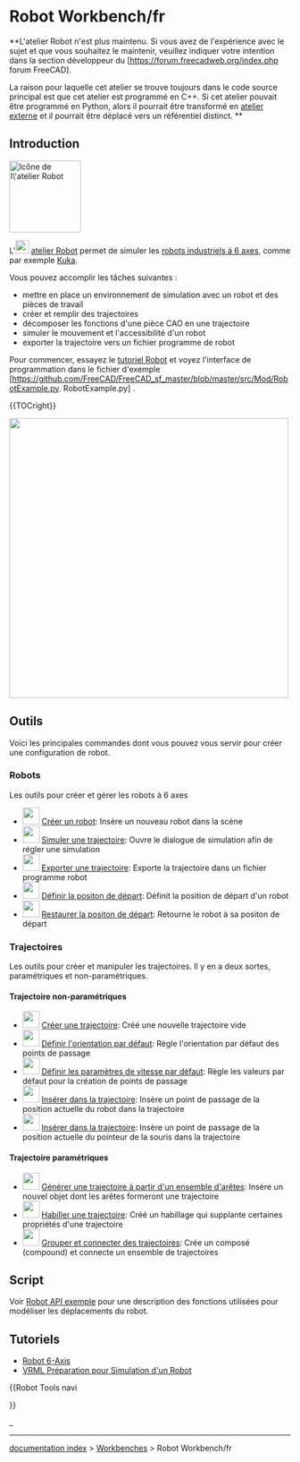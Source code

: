 # Robot Workbench/fr
**L'atelier Robot n'est plus maintenu. Si vous avez de l'expérience avec le sujet et que vous souhaitez le maintenir, veuillez indiquer votre intention dans la section développeur du [https://forum.freecadweb.org/index.php forum FreeCAD].

La raison pour laquelle cet atelier se trouve toujours dans le code source principal est que cet atelier est programmé en C++. Si cet atelier pouvait être programmé en Python, alors il pourrait être transformé en [atelier externe](external_workbenches/fr.md) et il pourrait être déplacé vers un référentiel distinct.
**

## Introduction

<img alt="Icône de l\'atelier Robot" src=images/Workbench_Robot.svg  style="width:128px;">

L\'<img alt="" src=images/Workbench_Robot.svg  style="width:24px;"> [atelier Robot](Robot_Workbench/fr.md) permet de simuler les [robots industriels à 6 axes](Robot_6-Axis/fr.md), comme par exemple [Kuka](http://kuka.com/).

Vous pouvez accomplir les tâches suivantes :

-   mettre en place un environnement de simulation avec un robot et des pièces de travail
-   créer et remplir des trajectoires
-   décomposer les fonctions d\'une pièce CAO en une trajectoire
-   simuler le mouvement et l\'accessibilité d\'un robot
-   exporter la trajectoire vers un fichier programme de robot

Pour commencer, essayez le [tutoriel Robot](Robot_tutorial/fr.md) et voyez l\'interface de programmation dans le fichier d\'exemple \[<https://github.com/FreeCAD/FreeCAD_sf_master/blob/master/src/Mod/RobotExample.py>. RobotExample.py\] .


{{TOCright}}

<img alt="" src=images/Robot_Workbench_example.jpg  style="width:500px;">

## Outils

Voici les principales commandes dont vous pouvez vous servir pour créer une configuration de robot.

### Robots

Les outils pour créer et gérer les robots à 6 axes

-   <img alt="" src=images/Robot_CreateRobot.svg  style="width:30px;"> [Créer un robot](Robot_CreateRobot/fr.md): Insère un nouveau robot dans la scène
-   <img alt="" src=images/Robot_Simulate.svg  style="width:30px;"> [Simuler une trajectoire](Robot_Simulate/fr.md): Ouvre le dialogue de simulation afin de régler une simulation
-   <img alt="" src=images/Robot_Export.svg  style="width:30px;"> [Exporter une trajectoire](Robot_Export/fr.md): Exporte la trajectoire dans un fichier programme robot
-   <img alt="" src=images/Robot_SetHomePos.svg  style="width:30px;"> [Définir la positon de départ](Robot_SetHomePos/fr.md): Définit la position de départ d\'un robot
-   <img alt="" src=images/Robot_RestoreHomePos.svg  style="width:30px;"> [Restaurer la positon de départ](Robot_RestoreHomePos/fr.md): Retourne le robot à sa positon de départ

### Trajectoires

Les outils pour créer et manipuler les trajectoires. Il y en a deux sortes, paramétriques et non-paramétriques.

#### Trajectoire non-paramétriques 

-   <img alt="" src=images/Robot_CreateTrajectory.svg  style="width:30px;"> [Créer une trajectoire](Robot_CreateTrajectory/fr.md): Créé une nouvelle trajectoire vide
-   <img alt="" src=images/Robot_SetDefaultOrientation.svg  style="width:30px;"> [Définir l\'orientation par défaut](Robot_SetDefaultOrientation/fr.md): Règle l\'orientation par défaut des points de passage
-   <img alt="" src=images/Robot_SetDefaultValues.svg  style="width:30px;"> [Définir les paramètres de vitesse par défaut](Robot_SetDefaultValues/fr.md): Règle les valeurs par défaut pour la création de points de passage
-   <img alt="" src=images/Robot_InsertWaypoint.svg  style="width:30px;"> [Insérer dans la trajectoire](Robot_InsertWaypoint/fr.md): Insère un point de passage de la position actuelle du robot dans la trajectoire
-   <img alt="" src=images/Robot_InsertWaypointPre.svg  style="width:30px;"> [Insérer dans la trajectoire](Robot_InsertWaypointPre/fr.md): Insère un point de passage de la position actuelle du pointeur de la souris dans la trajectoire

#### Trajectoire paramétriques 

-   <img alt="" src=images/Robot_Edge2Trac.svg  style="width:30px;"> [Générer une trajectoire à partir d\'un ensemble d\'arêtes](Robot_Edge2Trac/fr.md): Insère un nouvel objet dont les arêtes formeront une trajectoire
-   <img alt="" src=images/Robot_TrajectoryDressUp.svg  style="width:30px;"> [Habiller une trajectoire](Robot_TrajectoryDressUp/fr.md): Créé un habillage qui supplante certaines propriétés d\'une trajectoire
-   <img alt="" src=images/Robot_TrajectoryCompound.svg  style="width:30px;"> [Grouper et connecter des trajectoires](Robot_TrajectoryCompound/fr.md): Crée un composé (compound) et connecte un ensemble de trajectoires

## Script

Voir [Robot API exemple](Robot_API_example/fr.md) pour une description des fonctions utilisées pour modéliser les déplacements du robot.

## Tutoriels

-   [Robot 6-Axis](Robot_6-Axis/fr.md)
-   [VRML Préparation pour Simulation d\'un Robot](VRML_Preparation_for_Robot_Simulation/fr.md)





{{Robot Tools navi

}} 

_

---
[documentation index](../README.md) > [Workbenches](Category_Workbenches.md) > Robot Workbench/fr
